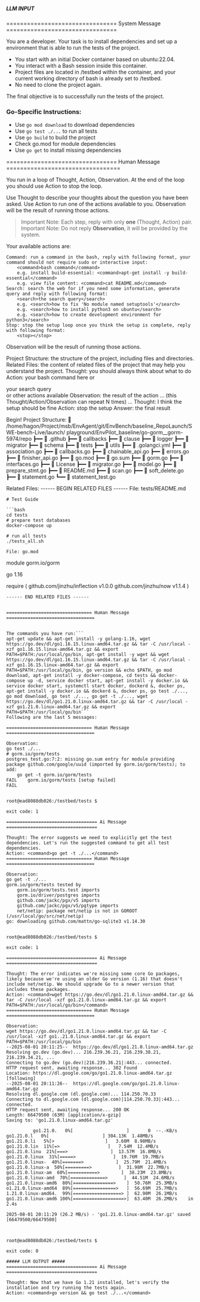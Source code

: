 ##### LLM INPUT #####
================================ System Message ================================

You are a developer. Your task is to install dependencies and set up a environment that is able to run the tests of the project.

- You start with an initial Docker container based on ubuntu:22.04.
- You interact with a Bash session inside this container.
- Project files are located in /testbed within the container, and your current working directory of bash is already set to /testbed.
- No need to clone the project again.

The final objective is to successfully run the tests of the project.


### Go-Specific Instructions:
- Use `go mod download` to download dependencies
- Use `go test ./...` to run all tests
- Use `go build` to build the project
- Check go.mod for module dependencies
- Use `go get` to install missing dependencies


================================ Human Message =================================


You run in a loop of Thought, Action, Observation.
At the end of the loop you should use Action to stop the loop.

Use Thought to describe your thoughts about the question you have been asked.
Use Action to run one of the actions available to you.
Observation will be the result of running those actions.
> Important Note: Each step, reply with only **one** (Thought, Action) pair.
> Important Note: Do not reply **Observation**, it will be provided by the system.

Your available actions are:

    Command: run a command in the bash, reply with following format, your command should not require sudo or interactive input:
        <command>bash command</command>
        e.g. install build-essential: <command>apt-get install -y build-essential</command>
        e.g. view file content: <command>cat README.md</command>
    Search: search the web for if you need some information, generate query and reply with following format:
        <search>the search query</search>
        e.g. <search>how to fix 'No module named setuptools'</search>
        e.g. <search>how to install python3 on ubuntu</search>
        e.g. <search>how to create development environment for python3</search>
    Stop: stop the setup loop once you think the setup is complete, reply with following format:
        <stop></stop>
    

Observation will be the result of running those actions.


Project Structure: the structure of the project, including files and directories.
Related Files: the content of related files of the project that may help you understand the project.
Thought: you should always think about what to do
Action: <command>your bash command here</command> or <search>your search query</search> or other actions available
Observation: the result of the action
... (this Thought/Action/Observation can repeat N times) ...
Thought: I think the setup should be fine
Action: <stop>stop the setup</stop>
Answer: the final result

Begin!
Project Structure: 📂 
/home/hagon/Project/msb/EnvAgent/git/EnvBench/baseline_RepoLaunch/SWE-bench-Live/launch/
playground/EnvPilot_baseline/go-gorm__gorm-5974/repo
┣━━ 📂 .github
┣━━ 📂 callbacks
┣━━ 📂 clause
┣━━ 📂 logger
┣━━ 📂 migrator
┣━━ 📂 schema
┣━━ 📂 tests
┣━━ 📂 utils
┣━━ 📄 .golangci.yml
┣━━ 📄 association.go
┣━━ 📄 callbacks.go
┣━━ 📄 chainable_api.go
┣━━ 📄 errors.go
┣━━ 📄 finisher_api.go
┣━━ 📄 go.mod
┣━━ 📄 go.sum
┣━━ 📄 gorm.go
┣━━ 📄 interfaces.go
┣━━ 📄 License
┣━━ 📄 migrator.go
┣━━ 📄 model.go
┣━━ 📄 prepare_stmt.go
┣━━ 📄 README.md
┣━━ 📄 scan.go
┣━━ 📄 soft_delete.go
┣━━ 📄 statement.go
┗━━ 📄 statement_test.go

Related Files: ------ BEGIN RELATED FILES ------
File: tests/README.md
```
# Test Guide

```bash
cd tests
# prepare test databases
docker-compose up

# run all tests
./tests_all.sh
```

```
File: go.mod
```
module gorm.io/gorm

go 1.16

require (
	github.com/jinzhu/inflection v1.0.0
	github.com/jinzhu/now v1.1.4
)

```
------ END RELATED FILES ------


================================ Human Message =================================


The commands you have run:```
apt-get update && apt-get install -y golang-1.16, wget https://go.dev/dl/go1.16.15.linux-amd64.tar.gz && tar -C /usr/local -xzf go1.16.15.linux-amd64.tar.gz && export PATH=$PATH:/usr/local/go/bin, apt-get install -y wget && wget https://go.dev/dl/go1.16.15.linux-amd64.tar.gz && tar -C /usr/local -xzf go1.16.15.linux-amd64.tar.gz && export PATH=$PATH:/usr/local/go/bin, go version && echo $PATH, go mod download, apt-get install -y docker-compose, cd tests && docker-compose up -d, service docker start, apt-get install -y docker.io && service docker start, systemctl start docker, dockerd &, docker ps, apt-get install -y docker.io && dockerd &, docker ps, go test ./..., go mod download, go test ./..., go get -t ./..., wget https://go.dev/dl/go1.21.0.linux-amd64.tar.gz && tar -C /usr/local -xzf go1.21.0.linux-amd64.tar.gz && export PATH=$PATH:/usr/local/go/bin```
Following are the last 5 messages:

================================ Human Message =================================

Observation:
go test ./...
# gorm.io/gorm/tests
postgres_test.go:7:2: missing go.sum entry for module providing package github.com/google/uuid (imported by gorm.io/gorm/tests); to add:
	go get -t gorm.io/gorm/tests
FAIL	gorm.io/gorm/tests [setup failed]
FAIL


root@ead8088db026:/testbed/tests $

exit code: 1

================================== Ai Message ==================================

Thought: The error suggests we need to explicitly get the test dependencies. Let's run the suggested command to get all test dependencies.
Action: <command>go get -t ./...</command>
================================ Human Message =================================

Observation:
go get -t ./...
gorm.io/gorm/tests tested by
	gorm.io/gorm/tests.test imports
	gorm.io/driver/postgres imports
	github.com/jackc/pgx/v5 imports
	github.com/jackc/pgx/v5/pgtype imports
	net/netip: package net/netip is not in GOROOT (/usr/local/go/src/net/netip)
go: downloading github.com/mattn/go-sqlite3 v1.14.30


root@ead8088db026:/testbed/tests $

exit code: 1

================================== Ai Message ==================================

Thought: The error indicates we're missing some core Go packages, likely because we're using an older Go version (1.16) that doesn't include net/netip. We should upgrade Go to a newer version that includes these packages.
Action: <command>wget https://go.dev/dl/go1.21.0.linux-amd64.tar.gz && tar -C /usr/local -xzf go1.21.0.linux-amd64.tar.gz && export PATH=$PATH:/usr/local/go/bin</command>
================================ Human Message =================================

Observation:
wget https://go.dev/dl/go1.21.0.linux-amd64.tar.gz && tar -C /usr/local -xzf go1..21.0.linux-amd64.tar.gz && export PATH=$PATH:/usr/local/go/bin
--2025-08-01 20:11:25--  https://go.dev/dl/go1.21.0.linux-amd64.tar.gz
Resolving go.dev (go.dev)... 216.239.36.21, 216.239.38.21, 216.239.34.21, ...
Connecting to go.dev (go.dev)|216.239.36.21|:443... connected.
HTTP request sent, awaiting response... 302 Found
Location: https://dl.google.com/go/go1.21.0.linux-amd64.tar.gz [following]
--2025-08-01 20:11:26--  https://dl.google.com/go/go1.21.0.linux-amd64.tar.gz
Resolving dl.google.com (dl.google.com)... 114.250.70.33
Connecting to dl.google.com (dl.google.com)|114.250.70.33|:443... connected.
HTTP request sent, awaiting response... 200 OK
Length: 66479500 (63M) [application/x-gzip]
Saving to: 'go1.21.0.linux-amd64.tar.gz'

          go1.21.0.   0%[                    ]       0  --.-KB/s                        go1.21.0.l   0%[                    ] 304.13K  1.48MB/s                       go1.21.0.li   5%[>                   ]   3.60M  8.98MB/s                      go1.21.0.lin  11%[=>                  ]   7.54M  12.4MB/s                     go1.21.0.linu  21%[===>                ]  13.57M  16.8MB/s                    go1.21.0.linux  31%[=====>              ]  19.76M  19.7MB/s                   go1.21.0.linux-  40%[=======>            ]  25.79M  21.4MB/s                  go1.21.0.linux-a  50%[=========>          ]  31.98M  22.7MB/s                 go1.21.0.linux-am  60%[===========>        ]  38.23M  23.8MB/s                go1.21.0.linux-amd  70%[=============>      ]  44.51M  24.6MB/s               go1.21.0.linux-amd6  80%[===============>    ]  50.76M  25.3MB/s               o1.21.0.linux-amd64  89%[================>   ]  56.69M  25.7MB/s               1.21.0.linux-amd64.  99%[==================> ]  62.90M  26.1MB/s               go1.21.0.linux-amd6 100%[===================>]  63.40M  26.2MB/s    in 2.4s    

2025-08-01 20:11:29 (26.2 MB/s) - 'go1.21.0.linux-amd64.tar.gz' saved [66479500/66479500]



root@ead8088db026:/testbed/tests $

exit code: 0

##### LLM OUTPUT #####
================================== Ai Message ==================================

Thought: Now that we have Go 1.21 installed, let's verify the installation and try running the tests again.
Action: <command>go version && go test ./...</command>